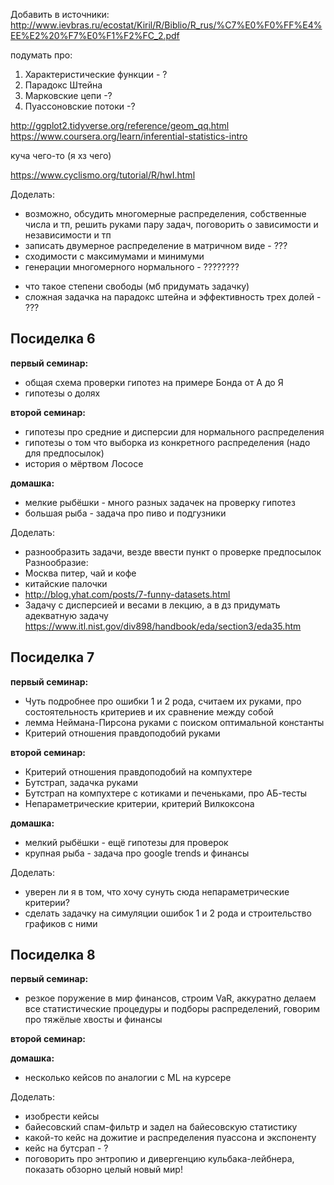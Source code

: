 


Добавить в источники:
http://www.ievbras.ru/ecostat/Kiril/R/Biblio/R_rus/%C7%E0%F0%FF%E4%EE%E2%20%F7%E0%F1%F2%FC_2.pdf



подумать про:
1. Характеристические функции - ?
2. Парадокс Штейна
3. Марковские цепи -?
4. Пуассоновские потоки -?


http://ggplot2.tidyverse.org/reference/geom_qq.html
https://www.coursera.org/learn/inferential-statistics-intro


куча чего-то (я хз чего)

https://www.cyclismo.org/tutorial/R/hwI.html

Доделать:
- возможно, обсудить многомерные распределения, собственные числа и тп, решить руками пару задач, поговорить о зависимости и независимости и тп
- записать двумерное распределение в матричном виде - ???
- сходимости с максимумами и минимуми
- генерации многомерного нормального - ????????
* что такое степени свободы (мб придумать задачку)
* сложная задачка на парадокс штейна и эффективность трех долей - ???



## Посиделка 6

__первый семинар:__
* общая схема проверки гипотез на примере Бонда от А до Я
* гипотезы о долях

__второй семинар:__
* гипотезы про средние и дисперсии для нормального распределения
* гипотезы о том что выборка из конкретного распределения (надо для предпосылок)
* история о мёртвом Лососе

__домашка:__
* мелкие рыбёшки -  много разных задачек на проверку гипотез
* большая рыба - задача про пиво и подгузники

Доделать:
- разнообразить задачи, везде ввести пункт о проверке предпосылок
Разнообразие:
- Москва питер, чай и кофе
- китайские палочки
- http://blog.yhat.com/posts/7-funny-datasets.html
- Задачу с дисперсией и весами в лекцию, а в дз придумать адекватную задачу  https://www.itl.nist.gov/div898/handbook/eda/section3/eda35.htm


## Посиделка 7

__первый семинар:__
* Чуть подробнее про ошибки 1 и 2 рода, считаем их руками, про состоятельность критериев и их сравнение между собой
* лемма Неймана-Пирсона руками c поиском оптимальной константы
* Критерий отношения правдоподобий руками

__второй семинар:__
* Критерий отношения правдоподобий на компухтере
* Бутстрап, задачка руками
* Бутстрап на компухтере с котиками и печеньками, про АБ-тесты
* Непараметрические критерии, критерий Вилкоксона

__домашка:__
* мелкий рыбёшки - ещё гипотезы для проверок
* крупная рыба - задача про google trends и финансы

Доделать:
- уверен ли я в том, что хочу сунуть сюда непараметрические критерии?
- сделать задачку на симуляции ошибок 1 и 2 рода и строительство графиков с ними


## Посиделка 8

__первый семинар:__
* резкое поружение в мир финансов, строим VaR, аккуратно делаем все статистические процедуры и подборы распределений, говорим про тяжёлые хвосты и финансы

__второй семинар:__


__домашка:__
* несколько кейсов по аналогии с ML на курсере

Доделать:
- изобрести кейсы
- байесовский спам-фильтр и задел на байесовскую статистику
- какой-то кейс на дожитие и распределения пуассона и экспоненту
- кейс на бутсрап - ?
- поговорить про энтропию и дивергенцию кульбака-лейбнера, показать обзорно целый новый мир!
